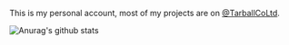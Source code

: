This is my personal account, most of my projects are on [@TarballCoLtd](https://github.com/TarballCoLtd).

![Anurag's github stats](https://github-readme-stats.vercel.app/api?username=tarbaii&show_icons=true&theme=dracula&count_private=true)
